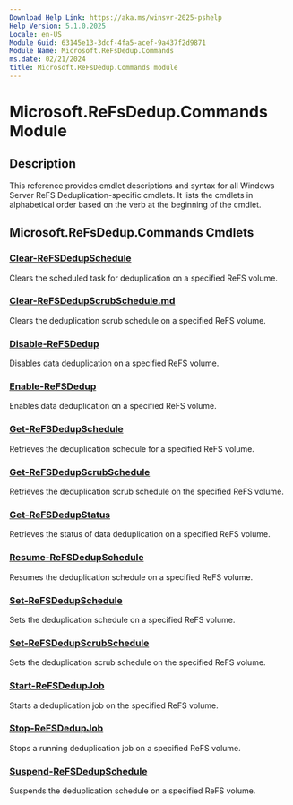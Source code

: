 ```yaml
---
Download Help Link: https://aka.ms/winsvr-2025-pshelp
Help Version: 5.1.0.2025
Locale: en-US
Module Guid: 63145e13-3dcf-4fa5-acef-9a437f2d9871
Module Name: Microsoft.ReFsDedup.Commands
ms.date: 02/21/2024
title: Microsoft.ReFsDedup.Commands module
---
```


# Microsoft.ReFsDedup.Commands Module

## Description

This reference provides cmdlet descriptions and syntax for all Windows Server ReFS
Deduplication-specific cmdlets. It lists the cmdlets in alphabetical order based on the verb at the
beginning of the cmdlet.

## Microsoft.ReFsDedup.Commands Cmdlets

### [Clear-ReFSDedupSchedule](Clear-ReFSDedupSchedule.md)

Clears the scheduled task for deduplication on a specified ReFS volume.

### [Clear-ReFSDedupScrubSchedule.md](Clear-ReFSDedupScrubSchedule.md)

Clears the deduplication scrub schedule on a specified ReFS volume.

### [Disable-ReFSDedup](Disable-ReFSDedup.md)

Disables data deduplication on a specified ReFS volume.

### [Enable-ReFSDedup](Enable-ReFSDedup.md)

Enables data deduplication on a specified ReFS volume.

### [Get-ReFSDedupSchedule](Get-ReFSDedupSchedule.md)

Retrieves the deduplication schedule for a specified ReFS volume.

### [Get-ReFSDedupScrubSchedule](Get-ReFSDedupScrubSchedule.md)

Retrieves the deduplication scrub schedule on the specified ReFS volume.

### [Get-ReFSDedupStatus](Get-ReFSDedupStatus.md)

Retrieves the status of data deduplication on a specified ReFS volume.

### [Resume-ReFSDedupSchedule](Resume-ReFSDedupSchedule.md)

Resumes the deduplication schedule on a specified ReFS volume.

### [Set-ReFSDedupSchedule](Set-ReFSDedupSchedule.md)

Sets the deduplication schedule on a specified ReFS volume.

### [Set-ReFSDedupScrubSchedule](Set-ReFSDedupScrubSchedule.md)

Sets the deduplication scrub schedule on the specified ReFS volume.

### [Start-ReFSDedupJob](Start-ReFSDedupJob.md)

Starts a deduplication job on the specified ReFS volume.

### [Stop-ReFSDedupJob](Stop-ReFSDedupJob.md)

Stops a running deduplication job on a specified ReFS volume.

### [Suspend-ReFSDedupSchedule](Suspend-ReFSDedupSchedule.md)

Suspends the deduplication schedule on a specified ReFS volume.
